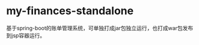 my-finances-standalone
======================

基于spring-boot的账单管理系统，可单独打成jar包独立运行，也打成war包发布到jsp容器运行。
